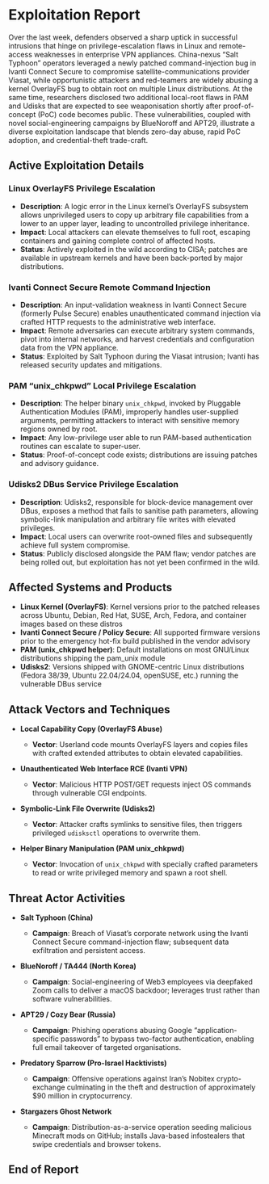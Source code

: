 # Exploitation Report

Over the last week, defenders observed a sharp uptick in successful intrusions that hinge on privilege-escalation flaws in Linux and remote-access weaknesses in enterprise VPN appliances.  China-nexus “Salt Typhoon” operators leveraged a newly patched command-injection bug in Ivanti Connect Secure to compromise satellite-communications provider Viasat, while opportunistic attackers and red-teamers are widely abusing a kernel OverlayFS bug to obtain root on multiple Linux distributions.  At the same time, researchers disclosed two additional local-root flaws in PAM and Udisks that are expected to see weaponisation shortly after proof-of-concept (PoC) code becomes public.  These vulnerabilities, coupled with novel social-engineering campaigns by BlueNoroff and APT29, illustrate a diverse exploitation landscape that blends zero-day abuse, rapid PoC adoption, and credential-theft trade-craft.

## Active Exploitation Details

### Linux OverlayFS Privilege Escalation
- **Description**: A logic error in the Linux kernel’s OverlayFS subsystem allows unprivileged users to copy up arbitrary file capabilities from a lower to an upper layer, leading to uncontrolled privilege inheritance.  
- **Impact**: Local attackers can elevate themselves to full root, escaping containers and gaining complete control of affected hosts.  
- **Status**: Actively exploited in the wild according to CISA; patches are available in upstream kernels and have been back-ported by major distributions.  

### Ivanti Connect Secure Remote Command Injection
- **Description**: An input-validation weakness in Ivanti Connect Secure (formerly Pulse Secure) enables unauthenticated command injection via crafted HTTP requests to the administrative web interface.  
- **Impact**: Remote adversaries can execute arbitrary system commands, pivot into internal networks, and harvest credentials and configuration data from the VPN appliance.  
- **Status**: Exploited by Salt Typhoon during the Viasat intrusion; Ivanti has released security updates and mitigations.  

### PAM “unix_chkpwd” Local Privilege Escalation
- **Description**: The helper binary `unix_chkpwd`, invoked by Pluggable Authentication Modules (PAM), improperly handles user-supplied arguments, permitting attackers to interact with sensitive memory regions owned by root.  
- **Impact**: Any low-privilege user able to run PAM-based authentication routines can escalate to super-user.  
- **Status**: Proof-of-concept code exists; distributions are issuing patches and advisory guidance.  

### Udisks2 DBus Service Privilege Escalation
- **Description**: Udisks2, responsible for block-device management over DBus, exposes a method that fails to sanitise path parameters, allowing symbolic-link manipulation and arbitrary file writes with elevated privileges.  
- **Impact**: Local users can overwrite root-owned files and subsequently achieve full system compromise.  
- **Status**: Publicly disclosed alongside the PAM flaw; vendor patches are being rolled out, but exploitation has not yet been confirmed in the wild.  

## Affected Systems and Products

- **Linux Kernel (OverlayFS)**: Kernel versions prior to the patched releases across Ubuntu, Debian, Red Hat, SUSE, Arch, Fedora, and container images based on these distros  
- **Ivanti Connect Secure / Policy Secure**: All supported firmware versions prior to the emergency hot-fix build published in the vendor advisory  
- **PAM (unix_chkpwd helper)**: Default installations on most GNU/Linux distributions shipping the pam_unix module  
- **Udisks2**: Versions shipped with GNOME-centric Linux distributions (Fedora 38/39, Ubuntu 22.04/24.04, openSUSE, etc.) running the vulnerable DBus service  

## Attack Vectors and Techniques

- **Local Capability Copy (OverlayFS Abuse)**  
  - **Vector**: Userland code mounts OverlayFS layers and copies files with crafted extended attributes to obtain elevated capabilities.  

- **Unauthenticated Web Interface RCE (Ivanti VPN)**  
  - **Vector**: Malicious HTTP POST/GET requests inject OS commands through vulnerable CGI endpoints.  

- **Symbolic-Link File Overwrite (Udisks2)**  
  - **Vector**: Attacker crafts symlinks to sensitive files, then triggers privileged `udisksctl` operations to overwrite them.  

- **Helper Binary Manipulation (PAM unix_chkpwd)**  
  - **Vector**: Invocation of `unix_chkpwd` with specially crafted parameters to read or write privileged memory and spawn a root shell.  

## Threat Actor Activities

- **Salt Typhoon (China)**  
  - **Campaign**: Breach of Viasat’s corporate network using the Ivanti Connect Secure command-injection flaw; subsequent data exfiltration and persistent access.  

- **BlueNoroff / TA444 (North Korea)**  
  - **Campaign**: Social-engineering of Web3 employees via deepfaked Zoom calls to deliver a macOS backdoor; leverages trust rather than software vulnerabilities.  

- **APT29 / Cozy Bear (Russia)**  
  - **Campaign**: Phishing operations abusing Google “application-specific passwords” to bypass two-factor authentication, enabling full email takeover of targeted organisations.  

- **Predatory Sparrow (Pro-Israel Hacktivists)**  
  - **Campaign**: Offensive operations against Iran’s Nobitex crypto-exchange culminating in the theft and destruction of approximately $90 million in cryptocurrency.  

- **Stargazers Ghost Network**  
  - **Campaign**: Distribution-as-a-service operation seeding malicious Minecraft mods on GitHub; installs Java-based infostealers that swipe credentials and browser tokens.  

## End of Report